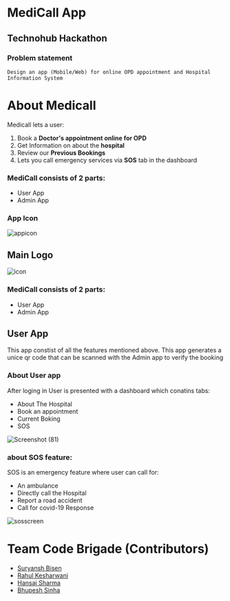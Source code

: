 # MediCall App
## Technohub Hackathon 
### Problem statement
`Design an app (Mobile/Web) for online OPD appointment and Hospital Information System`


# About Medicall
Medicall lets a user:
1. Book a **Doctor's appointment online for OPD** 
2. Get Information on about the **hospital**
3. Review our **Previous Bookings**
4. Lets you call emergency services via **SOS** tab in the dashboard

### MediCall consists of 2 parts:
- User App 
- Admin App

### App Icon 

![appicon](https://user-images.githubusercontent.com/63740580/96359666-eef4f500-1132-11eb-9771-3651d2a86d57.png)

## Main Logo 

![icon](https://user-images.githubusercontent.com/63740580/96360460-223b8200-113b-11eb-97d6-aa342e0755de.png)

### MediCall consists of 2 parts:
- User App 
- Admin App

## User App
This app constist of all the features mentioned above.
This app generates a unice qr code that can be scanned with the Admin app to verify the booking

### About User app
After loging in User is presented with a dashboard which conatins tabs:
- About The Hospital
- Book an appointment
- Current Boking
- SOS

![Screenshot (81)](https://user-images.githubusercontent.com/63740580/96360653-988cb400-113c-11eb-8de1-cc70cb172cce.png)


### about SOS feature:
SOS is an emergency feature where user can call for:
- An ambulance
- Directly call the Hospital
- Report a road accident
- Call for covid-19 Response



![sosscreen](https://user-images.githubusercontent.com/63740580/96360720-2072be00-113d-11eb-801f-7c29aa937563.png)


# Team Code Brigade (Contributors)
- [Suryansh Bisen](https://github.com/Suryansh1191)
- [Rahul Kesharwani](https://github.com/RahulKesharwani353)
- [Hansaj Sharma](https://github.com/hansaj-sharma)
- [Bhupesh Sinha](https://github.com/bhupeshsinha)
